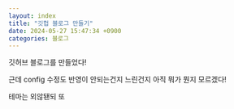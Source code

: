 ```yaml
---
layout: index
title: "깃헙 블로그 만들기"
date: 2024-05-27 15:47:34 +0900
categories: 블로그
---
```



깃허브 블로그를 만들었다!

근데 config 수정도 반영이 안되는건지 느린건지
아직 뭐가 뭔지 모르겠다!

테마는 외않됀되 또